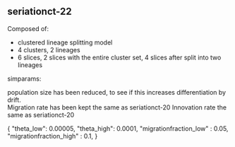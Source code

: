 ## seriationct-22 ##

Composed of:

* clustered lineage splitting model
* 4 clusters, 2 lineages
* 6 slices, 2 slices with the entire cluster set, 4 slices after split into two lineages


simparams:

population size has been reduced, to see if this increases differentiation by drift.  
Migration rate has been kept the same as seriationct-20
Innovation rate the same as seriationct-20


{
    "theta_low": 0.00005,
    "theta_high": 0.0001,
    "migrationfraction_low" : 0.05,
    "migrationfraction_high" : 0.1,
}
